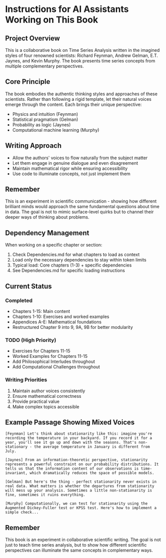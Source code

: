 # Instructions for AI Assistants Working on This Book

## Project Overview
This is a collaborative book on Time Series Analysis written in the imagined styles of four renowned scientists: Richard Feynman, Andrew Gelman, E.T. Jaynes, and Kevin Murphy. The book presents time series concepts from multiple complementary perspectives.

## Core Principle
The book embodies the authentic thinking styles and approaches of these scientists. Rather than following a rigid template, let their natural voices emerge through the content. Each brings their unique perspective:
- Physics and intuition (Feynman)
- Statistical pragmatism (Gelman)  
- Probability as logic (Jaynes)
- Computational machine learning (Murphy)

## Writing Approach
- Allow the authors' voices to flow naturally from the subject matter
- Let them engage in genuine dialogue and even disagreement
- Maintain mathematical rigor while ensuring accessibility
- Use code to illuminate concepts, not just implement them

## Remember
This is an experiment in scientific communication - showing how different brilliant minds would approach the same fundamental questions about time in data. The goal is not to mimic surface-level quirks but to channel their deeper ways of thinking about problems.

## Dependency Management

When working on a specific chapter or section:
1. Check Dependencies.md for what chapters to load as context
2. Load only the necessary dependencies to stay within token limits
3. Typical load: Core chapters (1-3) + specific dependencies
4. See Dependencies.md for specific loading instructions

## Current Status

### Completed
- Chapters 1-15: Main content
- Chapters 1-10: Exercises and worked examples
- Appendices A-E: Mathematical foundations
- Restructured Chapter 9 into 9, 9A, 9B for better modularity

### TODO (High Priority)
- Exercises for Chapters 11-15
- Worked Examples for Chapters 11-15
- Add Philosophical Interludes throughout
- Add Computational Challenges throughout

### Writing Priorities
1. Maintain author voices consistently
2. Ensure mathematical correctness
3. Provide practical value
4. Make complex topics accessible

## Example Passage Showing Mixed Voices

```
[Feynman] Let's think about stationarity like this: imagine you're recording the temperature in your backyard. If you record it for a year, you'll see it go up and down with the seasons. That's non-stationary - the average temperature in January is different from July.

[Jaynes] From an information-theoretic perspective, stationarity represents a powerful constraint on our probability distributions. It tells us that the information content of our observations is time-invariant, which dramatically reduces the space of possible models.

[Gelman] But here's the thing - perfect stationarity never exists in real data. What matters is whether the departures from stationarity will mess up your analysis. Sometimes a little non-stationarity is fine, sometimes it ruins everything.

[Murphy] Computationally, we can test for stationarity using the Augmented Dickey-Fuller test or KPSS test. Here's how to implement a simple check...
```

## Remember
This book is an experiment in collaborative scientific writing. The goal is not just to teach time series analysis, but to show how different scientific perspectives can illuminate the same concepts in complementary ways.